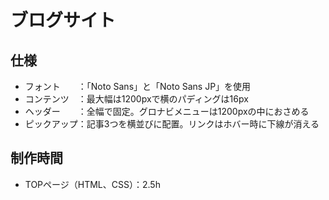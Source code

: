 # ブログサイト

## 仕様

- フォント　　：「Noto Sans」と「Noto Sans JP」を使用
- コンテンツ　：最大幅は1200pxで横のパディングは16px
- ヘッダー　　：全幅で固定。グロナビメニューは1200pxの中におさめる
- ピックアップ：記事3つを横並びに配置。リンクはホバー時に下線が消える

## 制作時間

- TOPページ（HTML、CSS）：2.5h
